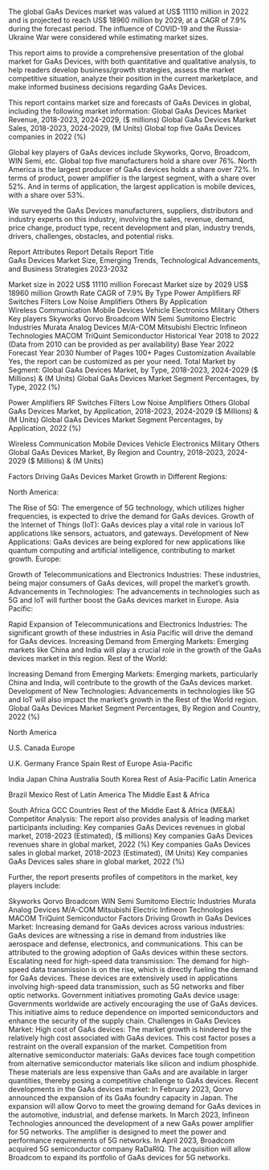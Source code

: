 The global GaAs Devices market was valued at US$ 11110 million in 2022 and is projected to reach US$ 18960 million by 2029, at a CAGR of 7.9% during the forecast period. The influence of COVID-19 and the Russia-Ukraine War were considered while estimating market sizes.

This report aims to provide a comprehensive presentation of the global market for GaAs Devices, with both quantitative and qualitative analysis, to help readers develop business/growth strategies, assess the market competitive situation, analyze their position in the current marketplace, and make informed business decisions regarding GaAs Devices.

This report contains market size and forecasts of GaAs Devices in global, including the following market information:
Global GaAs Devices Market Revenue, 2018-2023, 2024-2029, ($ millions)
Global GaAs Devices Market Sales, 2018-2023, 2024-2029, (M Units)
Global top five GaAs Devices companies in 2022 (%)

Global key players of GaAs devices include Skyworks, Qorvo, Broadcom, WIN Semi, etc. Global top five manufacturers hold a share over 76%. North America is the largest producer of GaAs devices holds a share over 72%. In terms of product, power amplifier is the largest segment, with a share over 52%. And in terms of application, the largest application is mobile devices, with a share over 53%.



We surveyed the GaAs Devices manufacturers, suppliers, distributors and industry experts on this industry, involving the sales, revenue, demand, price change, product type, recent development and plan, industry trends, drivers, challenges, obstacles, and potential risks.

Report Attributes	Report Details
Report Title	
GaAs Devices Market Size, Emerging Trends, Technological Advancements, and Business Strategies 2023-2032

Market size in 2022	US$ 11110 million
Forecast Market size by 2029	US$ 18960 million
Growth Rate	CAGR of 7.9%
By Type	
Power Amplifiers
RF Switches
Filters
Low Noise Amplifiers
Others
By Application	
Wireless Communication
Mobile Devices
Vehicle Electronics
Military
Others
Key players	
Skyworks
Qorvo
Broadcom
WIN Semi
Sumitomo Electric Industries
Murata
Analog Devices
M/A-COM
Mitsubishi Electric
Infineon Technologies
MACOM
TriQuint Semiconductor
Historical Year	2018 to 2022 (Data from 2010 can be provided as per availability)
Base Year	2022
Forecast Year	2030
Number of Pages	100+ Pages
Customization Available	Yes, the report can be customized as per your need.
Total Market by Segment:
Global GaAs Devices Market, by Type, 2018-2023, 2024-2029 ($ Millions) & (M Units)
Global GaAs Devices Market Segment Percentages, by Type, 2022 (%)

Power Amplifiers
RF Switches
Filters
Low Noise Amplifiers
Others
Global GaAs Devices Market, by Application, 2018-2023, 2024-2029 ($ Millions) & (M Units)
Global GaAs Devices Market Segment Percentages, by Application, 2022 (%)

Wireless Communication
Mobile Devices
Vehicle Electronics
Military
Others
Global GaAs Devices Market, By Region and Country, 2018-2023, 2024-2029 ($ Millions) & (M Units)

Factors Driving GaAs Devices Market Growth in Different Regions:

North America:

The Rise of 5G: The emergence of 5G technology, which utilizes higher frequencies, is expected to drive the demand for GaAs devices.
Growth of the Internet of Things (IoT): GaAs devices play a vital role in various IoT applications like sensors, actuators, and gateways.
Development of New Applications: GaAs devices are being explored for new applications like quantum computing and artificial intelligence, contributing to market growth.
Europe:

Growth of Telecommunications and Electronics Industries: These industries, being major consumers of GaAs devices, will propel the market’s growth.
Advancements in Technologies: The advancements in technologies such as 5G and IoT will further boost the GaAs devices market in Europe.
Asia Pacific:

Rapid Expansion of Telecommunications and Electronics Industries: The significant growth of these industries in Asia Pacific will drive the demand for GaAs devices.
Increasing Demand from Emerging Markets: Emerging markets like China and India will play a crucial role in the growth of the GaAs devices market in this region.
Rest of the World:

Increasing Demand from Emerging Markets: Emerging markets, particularly China and India, will contribute to the growth of the GaAs devices market.
Development of New Technologies: Advancements in technologies like 5G and IoT will also impact the market’s growth in the Rest of the World region.
Global GaAs Devices Market Segment Percentages, By Region and Country, 2022 (%)

North America

U.S.
Canada
Europe

U.K.
Germany
France
Spain
Rest of Europe
Asia-Pacific

India
Japan
China
Australia
South Korea
Rest of Asia-Pacific
Latin America

Brazil
Mexico
Rest of Latin America
The Middle East & Africa

South Africa
GCC Countries
Rest of the Middle East & Africa (ME&A)
Competitor Analysis:
The report also provides analysis of leading market participants including:
Key companies GaAs Devices revenues in global market, 2018-2023 (Estimated), ($ millions)
Key companies GaAs Devices revenues share in global market, 2022 (%)
Key companies GaAs Devices sales in global market, 2018-2023 (Estimated), (M Units)
Key companies GaAs Devices sales share in global market, 2022 (%)

Further, the report presents profiles of competitors in the market, key players include:

Skyworks
Qorvo
Broadcom
WIN Semi
Sumitomo Electric Industries
Murata
Analog Devices
M/A-COM
Mitsubishi Electric
Infineon Technologies
MACOM
TriQuint Semiconductor
Factors Driving Growth in GaAs Devices Market:
Increasing demand for GaAs devices across various industries: GaAs devices are witnessing a rise in demand from industries like aerospace and defense, electronics, and communications. This can be attributed to the growing adoption of GaAs devices within these sectors.
Escalating need for high-speed data transmission: The demand for high-speed data transmission is on the rise, which is directly fueling the demand for GaAs devices. These devices are extensively used in applications involving high-speed data transmission, such as 5G networks and fiber optic networks.
Government initiatives promoting GaAs device usage: Governments worldwide are actively encouraging the use of GaAs devices. This initiative aims to reduce dependence on imported semiconductors and enhance the security of the supply chain.
Challenges in GaAs Devices Market:
High cost of GaAs devices: The market growth is hindered by the relatively high cost associated with GaAs devices. This cost factor poses a restraint on the overall expansion of the market.
Competition from alternative semiconductor materials: GaAs devices face tough competition from alternative semiconductor materials like silicon and indium phosphide. These materials are less expensive than GaAs and are available in larger quantities, thereby posing a competitive challenge to GaAs devices.
Recent developments in the GaAs devices market:
In February 2023, Qorvo announced the expansion of its GaAs foundry capacity in Japan. The expansion will allow Qorvo to meet the growing demand for GaAs devices in the automotive, industrial, and defense markets.
In March 2023, Infineon Technologies announced the development of a new GaAs power amplifier for 5G networks. The amplifier is designed to meet the power and performance requirements of 5G networks.
In April 2023, Broadcom acquired 5G semiconductor company RaDaRIQ. The acquisition will allow Broadcom to expand its portfolio of GaAs devices for 5G networks.
